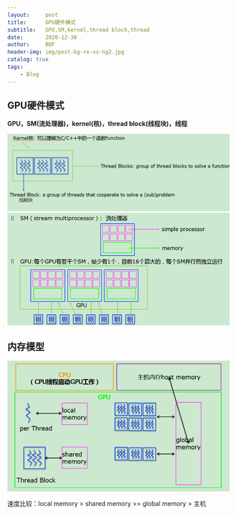 ```yaml
---
layout:     post
title:      GPU硬件模式
subtitle:   GPU,SM,kernel,thread block,thread
date:       2020-12-30
author:     BQF
header-img: img/post-bg-re-vs-ng2.jpg
catalog: true
tags:
    - Blog
---
```


## GPU硬件模式

**GPU，SM(流处理器)，kernel(核)，thread block(线程块)，线程**

<img src="images/1609317484098.png">

<img src="images/1609317548218.png">

## 内存模型

<img src="images/1609317646262.png">

速度比较：local memory > shared memory >> global memory > 主机



